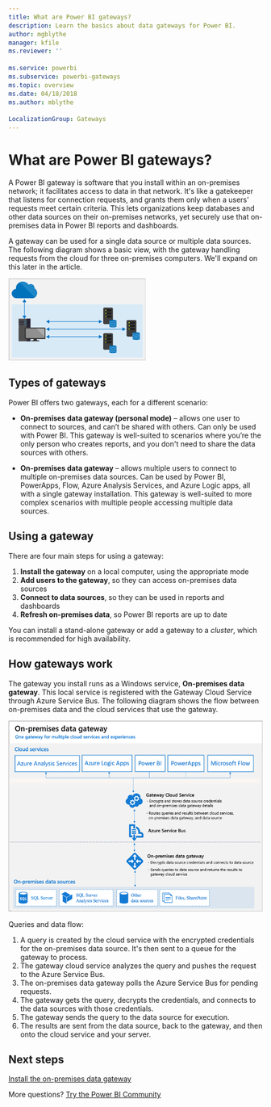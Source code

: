 ```yaml
---
title: What are Power BI gateways?
description: Learn the basics about data gateways for Power BI.
author: mgblythe
manager: kfile
ms.reviewer: ''

ms.service: powerbi
ms.subservice: powerbi-gateways
ms.topic: overview
ms.date: 04/18/2018
ms.author: mblythe

LocalizationGroup: Gateways
---
```


# What are Power BI gateways?

A Power BI gateway is software that you install within an on-premises network; it facilitates access to data in that network. It's like a gatekeeper that listens for connection requests, and grants them only when a users' requests meet certain criteria. This lets organizations keep databases and other data sources on their on-premises networks, yet securely use that on-premises data in Power BI reports and dashboards.

A gateway can be used for a single data source or multiple data sources. The following diagram shows a basic view, with the gateway handling requests from the cloud for three on-premises computers. We'll expand on this later in the article.

![Gateway overview](media/service-gateway-getting-started/gateway-overview.png)

## Types of gateways

Power BI offers two gateways, each for a different scenario:

* **On-premises data gateway (personal mode)** – allows one user to connect to sources, and can’t be shared with others. Can only be used with Power BI. This gateway is well-suited to scenarios where you’re the only person who creates reports, and you don't need to share the data sources with others.

* **On-premises data gateway** – allows multiple users to connect to multiple on-premises data sources. Can be used by Power BI, PowerApps, Flow, Azure Analysis Services, and Azure Logic apps, all with a single gateway installation. This gateway is well-suited to more complex scenarios with multiple people accessing multiple data sources. 

## Using a gateway

There are four main steps for using a gateway:

1. **Install the gateway** on a local computer, using the appropriate mode
2. **Add users to the gateway**, so they can access on-premises data sources
3. **Connect to data sources**, so they can be used in reports and dashboards
4. **Refresh on-premises data**, so Power BI reports are up to date

You can install a stand-alone gateway or add a gateway to a *cluster*, which is recommended for high availability.

## How gateways work

The gateway you install runs as a Windows service, **On-premises data gateway**. This local service is registered with the Gateway Cloud Service through Azure Service Bus. The following diagram shows the flow between on-premises data and the cloud services that use the gateway.

![Diagram with gateway data flow](media/service-gateway-getting-started/gateway-how-it-works.png)

Queries and data flow:

1. A query is created by the cloud service with the encrypted credentials for the on-premises data source. It's then sent to a queue for the gateway to process.
2. The gateway cloud service analyzes the query and pushes the request to the Azure Service Bus.
3. The on-premises data gateway polls the Azure Service Bus for pending requests.
4. The gateway gets the query, decrypts the credentials, and connects to the data sources with those credentials.
5. The gateway sends the query to the data source for execution.
6. The results are sent from the data source, back to the gateway, and then onto the cloud service and your server.

## Next steps
[Install the on-premises data gateway](service-gateway-install.md)

More questions? [Try the Power BI Community](http://community.powerbi.com/)


